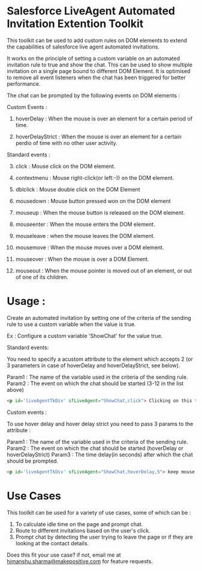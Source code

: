 # Salesforce LiveAgent Automated Invitation Extention Toolkit

This toolkit can be used to add custom rules on DOM elements to extend the capabilities of salesforce live agent automated invitations. 

It works on the principle of setting a custom variable on an automated invitation rule to true and show the chat. This can be used to show multiple invitation on a single page bound to different DOM Element. It is optimised to remove all event listeners when the chat has been triggered for better performance. 

The chat can be prompted by the following events on DOM elements : 

Custom Events : 

  1. hoverDelay : When the mouse is over an element for a certain period of time. 
  
  2. hoverDelayStrict : When the mouse is over an element for a certain perdio of time with no other user activity. 
  
Standard events : 
  
  3. click : Mouse click on the DOM element.
  
  4. contextmenu : Mouse right-click(or left:-)) on the DOM element.
  
  5. dblclick : Mouse double click on the DOM Element
  
  6. mousedown : Mouse button pressed won on the DOM element
  
  7. mouseup : When the mouse button is released on the DOM element.
  
  8. mouseenter : When the mouse enters the DOM element.
  
  9. mouseleave : when the mouse leaves the DOM element.
  
  10. mousemove : When the mouse moves over a DOM element. 
  
  11. mouseover : When the mouse is over a DOM Element.
  
  12. mouseout : When the mouse pointer is moved out of an element, or out of one of its children.
  
# Usage : 

Create an automated invitation by setting one of the criteria of the sending rule to use a custom variable when the value is true. 

Ex : Configure a custom variable 'ShowChat' for the value true. 

Standard events: 

You need to specify a acustom attribute to the element which accepts 2 (or 3 parameters in case of hoverDelay and hoverDelayStrict, see below). 

Param1 : The name of the variable used in the criteria of the sending rule. 
Param2 : The event on which the chat should be started (3-12 in the list above)

```html
<p id='liveAgentTkDiv' sfLiveAgent="ShowChat,click"> Clicking on this text would prompt live agent chat</p>
```
Custom events : 

To use hover delay and hover delay strict you need to pass 3 params to the attribute : 

Param1 : The name of the variable used in the criteria of the sending rule. 
Param2 : The event on which the chat should be started (hoverDelay or hoverDelayStrict)
Param3 : The time delay(in seconds) after which the chat should be prompted.

```html
<p id='liveAgentTkDiv' sfLiveAgent="ShowChat,hoverDelay,5"> keep mouse on this text for 5 seconds would prompt live agent chat</p>
```

# Use Cases

This toolkit can be used for a variety of use cases, some of which can be : 

1. To calculate idle time on the page and prompt chat. 
2. Route to different invitations based on the user's click. 
3. Prompt chat by detecting the user trying to leave the page or if they are looking at the contact details.

Does this fit your use case? if not, email me at himanshu.sharma@makepositive.com for feature requests.
